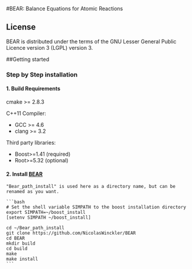 #BEAR: Balance Equations for Atomic Reactions 

## License 
BEAR  is distributed under the terms of the GNU Lesser General Public Licence version 3 (LGPL) version 3.

##Getting started


### Step by Step installation

#### 1. Build Requirements

cmake >= 2.8.3

C++11 Compiler:

* GCC >= 4.6
* clang >= 3.2

Third party libraries:
* Boost>=1.41 (required)
* Root>=5.32 (optional)

#### 2. Install [BEAR](https://github.com/NicolasWinckler/BEAR)

    "Bear_path_install" is used here as a directory name, but can be renamed as you want.
    
    ```bash
    # Set the shell variable SIMPATH to the boost installation directory
    export SIMPATH=~/boost_install
    [setenv SIMPATH ~/boost_install]

    cd ~/Bear_path_install
    git clone https://github.com/NicolasWinckler/BEAR
    cd BEAR
    mkdir build
    cd build
    make
    make install
    ```
